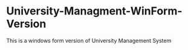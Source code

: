 # University-Managment-WinForm-Version
This is a windows form version of University Management System
